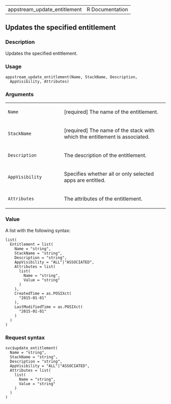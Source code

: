 <table style="width: 100%;">
<tbody>
<tr class="odd">
<td>appstream_update_entitlement</td>
<td style="text-align: right;">R Documentation</td>
</tr>
</tbody>
</table>

## Updates the specified entitlement

### Description

Updates the specified entitlement.

### Usage

    appstream_update_entitlement(Name, StackName, Description,
      AppVisibility, Attributes)

### Arguments

<table>
<colgroup>
<col style="width: 35%" />
<col style="width: 65%" />
</colgroup>
<tbody>
<tr class="odd">
<td><code id="appstream_update_entitlement_:_Name">Name</code></td>
<td><p>[required] The name of the entitlement.</p></td>
</tr>
<tr class="even">
<td><code
id="appstream_update_entitlement_:_StackName">StackName</code></td>
<td><p>[required] The name of the stack with which the entitlement is
associated.</p></td>
</tr>
<tr class="odd">
<td><code
id="appstream_update_entitlement_:_Description">Description</code></td>
<td><p>The description of the entitlement.</p></td>
</tr>
<tr class="even">
<td><code
id="appstream_update_entitlement_:_AppVisibility">AppVisibility</code></td>
<td><p>Specifies whether all or only selected apps are
entitled.</p></td>
</tr>
<tr class="odd">
<td><code
id="appstream_update_entitlement_:_Attributes">Attributes</code></td>
<td><p>The attributes of the entitlement.</p></td>
</tr>
</tbody>
</table>

### Value

A list with the following syntax:

    list(
      Entitlement = list(
        Name = "string",
        StackName = "string",
        Description = "string",
        AppVisibility = "ALL"|"ASSOCIATED",
        Attributes = list(
          list(
            Name = "string",
            Value = "string"
          )
        ),
        CreatedTime = as.POSIXct(
          "2015-01-01"
        ),
        LastModifiedTime = as.POSIXct(
          "2015-01-01"
        )
      )
    )

### Request syntax

    svc$update_entitlement(
      Name = "string",
      StackName = "string",
      Description = "string",
      AppVisibility = "ALL"|"ASSOCIATED",
      Attributes = list(
        list(
          Name = "string",
          Value = "string"
        )
      )
    )
